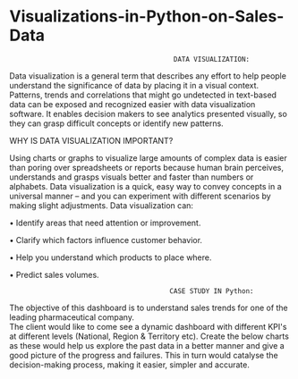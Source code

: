  # Visualizations-in-Python-on-Sales-Data
 
                                             DATA VISUALIZATION: 
 
 Data visualization is a general term that describes any effort to help people understand the significance of data by placing it in a visual context. Patterns, trends and correlations that might go undetected in text-based data can be exposed and recognized easier with data visualization software. 
It enables decision makers to see analytics presented visually, so they can grasp difficult concepts or identify new patterns.  


WHY IS DATA VISUALIZATION IMPORTANT?

Using charts or graphs to visualize large amounts of complex data is easier than poring over spreadsheets or reports because human brain perceives, understands and grasps visuals better and faster than numbers or alphabets. Data visualization is a quick, easy way to convey concepts in a universal manner – and you can experiment with different scenarios by making slight adjustments. 
Data visualization can: 

• Identify areas that need attention or improvement. 

• Clarify which factors influence customer behavior. 

• Help you understand which products to place where. 

• Predict sales volumes. 

                                            CASE STUDY IN Python: 

The objective of this dashboard is to understand sales trends for one of the leading pharmaceutical company.  
The client would like to come see a dynamic dashboard with different KPI's at different levels (National, Region & Territory etc).  Create the below charts as these would help us explore the past data in a better manner and give a good picture of the progress and failures. This in turn would catalyse the decision-making process, making it easier, simpler and accurate. 
 
 
